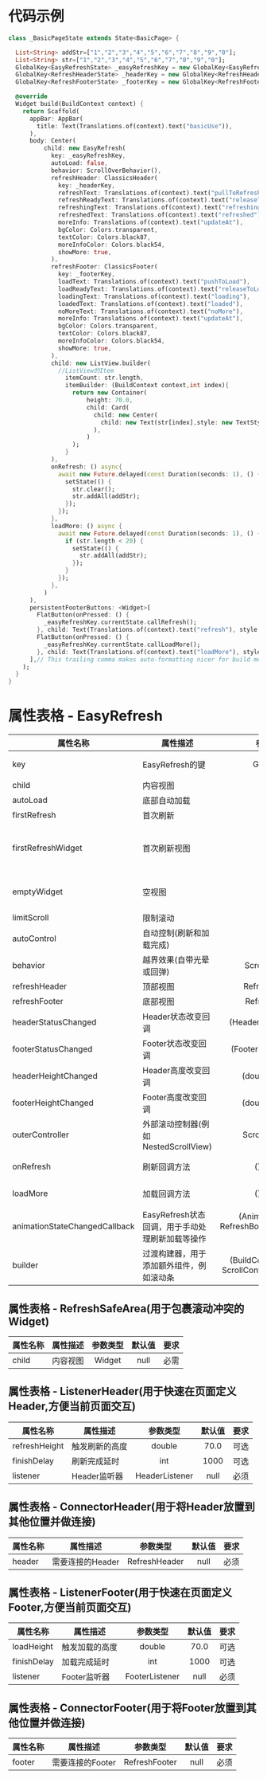 # 代码示例
~~~dart
class _BasicPageState extends State<BasicPage> {

  List<String> addStr=["1","2","3","4","5","6","7","8","9","0"];
  List<String> str=["1","2","3","4","5","6","7","8","9","0"];
  GlobalKey<EasyRefreshState> _easyRefreshKey = new GlobalKey<EasyRefreshState>();
  GlobalKey<RefreshHeaderState> _headerKey = new GlobalKey<RefreshHeaderState>();
  GlobalKey<RefreshFooterState> _footerKey = new GlobalKey<RefreshFooterState>();

  @override
  Widget build(BuildContext context) {
    return Scaffold(
      appBar: AppBar(
        title: Text(Translations.of(context).text("basicUse")),
      ),
      body: Center(
          child: new EasyRefresh(
            key: _easyRefreshKey,
            autoLoad: false,
            behavior: ScrollOverBehavior(),
            refreshHeader: ClassicsHeader(
              key: _headerKey,
              refreshText: Translations.of(context).text("pullToRefresh"),
              refreshReadyText: Translations.of(context).text("releaseToRefresh"),
              refreshingText: Translations.of(context).text("refreshing") + "...",
              refreshedText: Translations.of(context).text("refreshed"),
              moreInfo: Translations.of(context).text("updateAt"),
              bgColor: Colors.transparent,
              textColor: Colors.black87,
              moreInfoColor: Colors.black54,
              showMore: true,
            ),
            refreshFooter: ClassicsFooter(
              key: _footerKey,
              loadText: Translations.of(context).text("pushToLoad"),
              loadReadyText: Translations.of(context).text("releaseToLoad"),
              loadingText: Translations.of(context).text("loading"),
              loadedText: Translations.of(context).text("loaded"),
              noMoreText: Translations.of(context).text("noMore"),
              moreInfo: Translations.of(context).text("updateAt"),
              bgColor: Colors.transparent,
              textColor: Colors.black87,
              moreInfoColor: Colors.black54,
              showMore: true,
            ),
            child: new ListView.builder(
              //ListView的Item
                itemCount: str.length,
                itemBuilder: (BuildContext context,int index){
                  return new Container(
                      height: 70.0,
                      child: Card(
                        child: new Center(
                          child: new Text(str[index],style: new TextStyle(fontSize: 18.0),),
                        ),
                      )
                  );
                }
            ),
            onRefresh: () async{
              await new Future.delayed(const Duration(seconds: 1), () {
                setState(() {
                  str.clear();
                  str.addAll(addStr);
                });
              });
            },
            loadMore: () async {
              await new Future.delayed(const Duration(seconds: 1), () {
                if (str.length < 20) {
                  setState(() {
                    str.addAll(addStr);
                  });
                }
              });
            },
          )
      ),
      persistentFooterButtons: <Widget>[
        FlatButton(onPressed: () {
          _easyRefreshKey.currentState.callRefresh();
        }, child: Text(Translations.of(context).text("refresh"), style: TextStyle(color: Colors.black))),
        FlatButton(onPressed: () {
          _easyRefreshKey.currentState.callLoadMore();
        }, child: Text(Translations.of(context).text("loadMore"), style: TextStyle(color: Colors.black)))
      ],// This trailing comma makes auto-formatting nicer for build methods.
    );
  }
}
~~~

# 属性表格 - EasyRefresh
| 属性名称     |     属性描述     | 参数类型 | 默认值  | 要求 |
|---------|--------------------------|:-----:|:-----:|:-----:|
| key | EasyRefresh的键     | GlobalKey<EasyRefreshState>  | null | 可选(用于手动触发加载和刷新) |
| child      | 内容视图     | Widget   |   null |  必需 |
| autoLoad | 底部自动加载     | bool  | false | 可选 |
| firstRefresh | 首次刷新     | bool |false | 可选 |
| firstRefreshWidget | 首次刷新视图     | Widget |null | 可选(为null时使用refreshHeader, 可以为RefreshHeader类型) |
| emptyWidget | 空视图     | Widget |null | 可选(当ScrollView的semanticChildCount为0时显示) |
| limitScroll | 限制滚动     | bool  | false | 可选 |
| autoControl | 自动控制(刷新和加载完成)     | bool  | true | 可选 |
| behavior | 越界效果(自带光晕或回弹)     | ScrollBehavior | RefreshBehavior | 可选 |
| refreshHeader | 顶部视图     | RefreshHeader | ClassicsHeader | 可选 |
| refreshFooter | 底部视图     | RefreshFooter | ClassicsFooter | 可选 |
| headerStatusChanged | Header状态改变回调     | (HeaderStatus) => void | null | 可选 |
| footerStatusChanged | Footer状态改变回调     | (FooterStatus) => void | null | 可选 |
| headerHeightChanged | Header高度改变回调     | (double) => void | null | 可选 |
| footerHeightChanged | Footer高度改变回调     | (double) => void | null | 可选 |
| outerController | 外部滚动控制器(例如NestedScrollView)     | ScrollController | null | 可选 |
| onRefresh | 刷新回调方法     | () => Void | null | 可选(为null时无法触发刷新) |
| loadMore | 加载回调方法     | () => Void | null | 可选(为null时无法触发加载) |
| animationStateChangedCallback | EasyRefresh状态回调，用于手动处理刷新加载等操作     | (AnimationStates, RefreshBoxDirectionStatus) => void     | null | 可选(不推荐使用) |
| builder | 过渡构建器，用于添加额外组件，例如滚动条     | (BuildContext, Widget, ScrollController) => Widget     | null | 可选 |

## 属性表格 - RefreshSafeArea(用于包裹滚动冲突的Widget)
| 属性名称     |     属性描述     | 参数类型 | 默认值  | 要求 |
|---------|--------------------------|:-----:|:-----:|:-----:|
| child      | 内容视图     | Widget   |   null |  必需 |

## 属性表格 - ListenerHeader(用于快速在页面定义Header,方便当前页面交互)
| 属性名称     |     属性描述     | 参数类型 | 默认值  | 要求 |
|---------|--------------------------|:-----:|:-----:|:-----:|
| refreshHeight      | 触发刷新的高度     | double   |   70.0 |  可选 |
| finishDelay      | 刷新完成延时     | int   |   1000 |  可选 |
| listener      | Header监听器     | HeaderListener   |   null |  必须 |

## 属性表格 - ConnectorHeader(用于将Header放置到其他位置并做连接)
| 属性名称     |     属性描述     | 参数类型 | 默认值  | 要求 |
|---------|--------------------------|:-----:|:-----:|:-----:|
| header      | 需要连接的Header     | RefreshHeader   |   null |  必须 |

## 属性表格 - ListenerFooter(用于快速在页面定义Footer,方便当前页面交互)
| 属性名称     |     属性描述     | 参数类型 | 默认值  | 要求 |
|---------|--------------------------|:-----:|:-----:|:-----:|
| loadHeight      | 触发加载的高度     | double   |   70.0 |  可选 |
| finishDelay      | 加载完成延时     | int   |   1000 |  可选 |
| listener      | Footer监听器     | FooterListener   |   null |  必须 |

## 属性表格 - ConnectorFooter(用于将Footer放置到其他位置并做连接)
| 属性名称     |     属性描述     | 参数类型 | 默认值  | 要求 |
|---------|--------------------------|:-----:|:-----:|:-----:|
| footer      | 需要连接的Footer     | RefreshFooter   |   null |  必须 |

